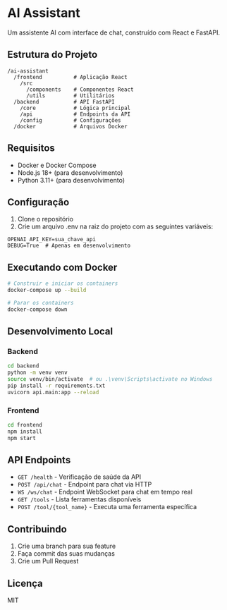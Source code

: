 # AI Assistant

Um assistente AI com interface de chat, construído com React e FastAPI.

## Estrutura do Projeto

```
/ai-assistant
  /frontend          # Aplicação React
    /src
      /components    # Componentes React
      /utils         # Utilitários
  /backend           # API FastAPI
    /core            # Lógica principal
    /api             # Endpoints da API
    /config          # Configurações
  /docker            # Arquivos Docker
```

## Requisitos

- Docker e Docker Compose
- Node.js 18+ (para desenvolvimento)
- Python 3.11+ (para desenvolvimento)

## Configuração

1. Clone o repositório
2. Crie um arquivo .env na raiz do projeto com as seguintes variáveis:

```env
OPENAI_API_KEY=sua_chave_api
DEBUG=True  # Apenas em desenvolvimento
```

## Executando com Docker

```bash
# Construir e iniciar os containers
docker-compose up --build

# Parar os containers
docker-compose down
```

## Desenvolvimento Local

### Backend

```bash
cd backend
python -m venv venv
source venv/bin/activate  # ou .\venv\Scripts\activate no Windows
pip install -r requirements.txt
uvicorn api.main:app --reload
```

### Frontend

```bash
cd frontend
npm install
npm start
```

## API Endpoints

- `GET /health` - Verificação de saúde da API
- `POST /api/chat` - Endpoint para chat via HTTP
- `WS /ws/chat` - Endpoint WebSocket para chat em tempo real
- `GET /tools` - Lista ferramentas disponíveis
- `POST /tool/{tool_name}` - Executa uma ferramenta específica

## Contribuindo

1. Crie uma branch para sua feature
2. Faça commit das suas mudanças
3. Crie um Pull Request

## Licença

MIT
